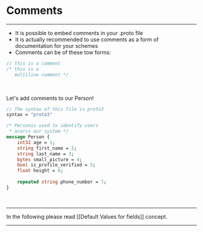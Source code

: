 # Comments

---

- It is possible to embed comments in your .proto file
- It is actually recommended to use comments as a form of documentation for your schemes
- Comments can be of these tow forms:
```protobuf
// this is a comment
/* this is a
   multiline comment */
```
&nbsp;&nbsp;

Let's add comments to our Person!

```protobuf
// The syntax of this file is proto3
syntax = "proto3"

/* Personis used to identify users
 * acorss our system */
message Person {
	int32 age = 1;
	string first_name = 2;
	string last_name = 3;
	bytes small_picture = 4;
	bool is_profile_verified = 5;
	float height = 6;
		
	repeated string phone_number = 7;
}
```
&nbsp;&nbsp;

---

In the following please read [[Default Values for fields]] concept.

---